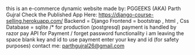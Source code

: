 this is an e-commerce dynamic website made by: PGGEEKS (AKA) Parth Gujral
Check the Published App Here: https://django-course-selling.herokuapp.com/
Backend = Django
Frontend = bootstrap , html , Css
Database = sqlite /* for production (postgresql)
payment is handled by razor pay API
for Payment / forget password functionality i am leaving the space blank key and id to use payment enter your key and id (for safety purposes)
contact me:
parthgujral26@gmail.com